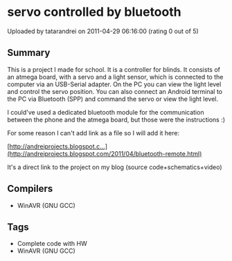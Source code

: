 # servo controlled by bluetooth

Uploaded by tatarandrei on 2011-04-29 06:16:00 (rating 0 out of 5)

## Summary

This is a project I made for school. It is a controller for blinds. It consists of an atmega board, with a servo and a light sensor, which is connected to the computer via an USB-Serial adapter. On the PC you can view the light level and control the servo position. You can also connect an Android terminal to the PC via Bluetooth (SPP) and command the servo or view the light level.


I could've used a dedicated bluetooth module for the communication between the phone and the atmega board, but those were the instructions :)


For some reason I can't add link as a file so I will add it here:  

[http://andreiprojects.blogspot.c...](http://andreiprojects.blogspot.com/2011/04/bluetooth-remote.html)


It's a direct link to the project on my blog (source code+schematics+video)

## Compilers

- WinAVR (GNU GCC)

## Tags

- Complete code with HW
- WinAVR (GNU GCC)
